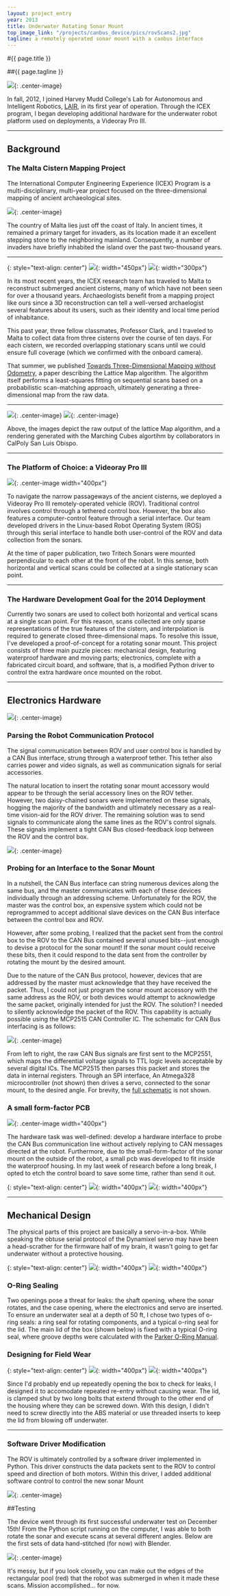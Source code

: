 ```yaml
---
layout: project_entry
year: 2013
title: Underwater Rotating Sonar Mount
top_image_link: "/projects/canbus_device/pics/rovScans2.jpg"
tagline: a remotely operated sonar mount with a canbus interface
---
```


#{{ page.title }}

##{{ page.tagline }}

![]({{page.top_image_link}}){: .center-image}

In fall, 2012, I joined Harvey Mudd College's Lab for Autonomous and Intelligent Robotics, [LAIR](http://newwww.hmc.edu/lair), in its first year of operation.
Through the ICEX program, I began developing additional hardware for the underwater robot platform used on deployments, a Videoray Pro III.

***

## Background

### The Malta Cistern Mapping Project

The International Computer Engineering Experience (ICEX) Program is a multi-disciplinary, multi-year project focused on the three-dimensional mapping of ancient archaeological sites.

![](/projects/canbus_device/pics/malta.jpg){: .center-image}

The country of Malta lies just off the coast of Italy.
In ancient times, it remained a primary target for invaders, as its location made it an excellent stepping stone to the neighboring mainland.
Consequently, a number of invaders have briefly inhabited the island over the past two-thousand years.

***

{: style="text-align: center"}
![](/projects/canbus_device/pics/leapFrogging.jpg){: width="450px"} ![](/projects/canbus_device/pics/rovScans2.jpg){: width="300px"}

In its most recent years, the ICEX research team has traveled to Malta to reconstruct submerged ancient cisterns, many of which have not been seen for over a thousand years.
Archaeologists benefit from a mapping project like ours since a 3D reconstruction can tell a well-versed archaelogist several features about its users, such as their identity and local time period of inhabitance.

This past year, three fellow classmates, Professor Clark, and I traveled to Malta to collect data from three cisterns over the course of ten days.
For each cistern, we recorded overlapping stationary scans until we could ensure full coverage (which we confirmed with the onboard camera).

That summer, we published [Towards Three-Dimensional Mapping without Odometry](http://www.hmc.edu/lair/publications/2013/dobke_UUST_2013.pdf), a paper describing the Lattice Map algorithm.
The algorithm itself performs a least-squares fitting on sequential scans based on a probabilistic scan-matching approach, ultimately generating a three-dimensional map from the raw data. 

***

![](/projects/canbus_device/pics/latticeMap.jpg){: .center-image}
![](/projects/canbus_device/pics/marchingCubes.jpg){: .center-image}

Above, the images depict the raw output of the lattice Map algorithm, and a rendering generated with the Marching Cubes algortihm by collaborators in CalPoly San Luis Obispo.

***

### The Platform of Choice: a Videoray Pro III

![](/projects/canbus_device/pics/robot.jpg){: .center-image width="400px"}

To navigate the narrow passageways of the ancient cisterns, we deployed a 
Videoray Pro III remotely-operated vehicle (ROV). Traditional control 
involves control through a tethered control box. 
However, the box also features a computer-control feature through a serial
interface.
Our team developed drivers in the Linux-based Robot Operating System (ROS) through this serial interface to handle both user-control of the ROV and data collection from the sonars.

At the time of paper publication, two Tritech Sonars were mounted perpendicular to each
other at the front of the robot.
In this sense, both horizontal and vertical scans could be collected at a single stationary scan point.

***

### The Hardware Development Goal for the 2014 Deployment

Currently two sonars are used to collect both horizontal and vertical scans
at a single scan point.  For this reason, scans collected are only sparse
representations of the true features of the cistern, and interpolation is 
required to generate closed three-dimensional maps.  To resolve this issue,
I've developed a proof-of-concept for a rotating sonar mount.
This project consists of three main puzzle pieces: mechanical design, featuring waterproof hardware and moving parts; electronics, complete with a fabricated circuit board, and software, that is, a modified Python driver to control the extra hardware once mounted on the robot.

***

## Electronics Hardware

![](/projects/canbus_device/pics/pcb_complete.png){: .center-image}

### Parsing the Robot Communication Protocol

The signal communication between ROV and user control box is handled by a 
CAN Bus interface, strung through a waterproof tether. This tether also carries 
power and video signals, as well as communication signals for serial accessories. 

The natural location to insert the rotating sonar mount accessory would 
appear to be through the serial accessory lines on the ROV tether.  
However, two daisy-chained sonars were implemented on these
signals, hogging the majority of the bandwidth and ultimately necessary as a real-time 
vision-aid for the ROV driver.  The remaining solution was to send
signals to communicate along the same lines as the ROV's control signals. These signals 
implement a tight CAN Bus closed-feedback loop between the ROV and the control box.  

![](/projects/canbus_device/pics/blockDiagram.svg){: .center-image}

### Probing for an Interface to the Sonar Mount

In a nutshell, the CAN Bus interface can string numerous devices along the same bus, and the master communicates with each of these devices individually through an addressing
scheme.
Unfortunately for the ROV, the master was the control box, an expensive system which could not be reprogrammed to accept additional slave devices on the CAN Bus interface between the control box and ROV.

However, after some probing, I realized that the packet sent from the control box to the
ROV to the CAN Bus contained several unused bits--just enough to devise a protocol for
the sonar mount!
If the sonar mount could receive these bits, then it could respond to the data sent from the controller by rotating the mount by the desired amount.

Due to the nature of the CAN Bus protocol, however, devices that are addressed by the master
must acknowledge that they have received the packet. Thus, I could not just  program the 
sonar mount accessory with the same address as the ROV, or both devices would attempt to 
acknowledge the same packet, originally intended for just the ROV.
The solution?
I needed to silently acknowledge the packet of the ROV. This capability is actually possible using the MCP2515 CAN Controller IC.
The schematic for CAN Bus interfacing is as follows:

![](/projects/canbus_device/pics/arduinoCAN_Mod_CAN_Interface.svg){: .center-image}

From left to right, the raw CAN Bus signals are first sent to the MCP2551, which maps the differential 
voltage signals to TTL logic levels acceptable by several digital ICs. The MCP2515 then parses this
packet and stores the data in internal registers. Through an SPI interface, An Atmega328 microcontroller
(not shown) then drives a servo, connected to the sonar mount, to the desired angle.
For brevity, 
the 
[full schematic](/projects/canbus_device/downloads/arduinoCAN_Mod.pdf) is not
shown.

### A small form-factor PCB

![](/projects/canbus_device/pics/arduinoCAN_Mod.jpg){: .center-image width="400px"}

The hardware task was well-defined: develop a hardware interface to 
probe the CAN Bus communication line without actively replying to 
CAN messages directed at the robot. 
Furthermore, due to the small-form-factor of the sonar mount on the outside of the robot, a small pcb was developed to fit inside the waterproof 
housing. In my last week of research before a long break, I opted to etch the control board to save some time, rather than send it out.

{: style="text-align: center"}
![](/projects/canbus_device/pics/pcbPrints.jpg){: width="400px"}
![](/projects/canbus_device/pics/vias.jpg){: width="400px"}

***

## Mechanical Design

The physical parts of this project are basically a servo-in-a-box.
While speaking the obtuse serial protocol of the Dynamixel servo may have been a head-scrather for the firmware half of my brain, it wasn't going to get far underwater without a protective housing.

{: style="text-align: center"}
![](/projects/canbus_device/pics/exploded_view.png){: width="400px"}
![](/projects/canbus_device/pics/collapsed_view.png){: width="400px"}

### O-Ring Sealing

Two openings pose a threat for leaks:
the shaft opening, where the sonar rotates, and the case opening,
where the electronics and servo are inserted.
To ensure an underwater seal at a depth of 50 ft, I chose two types of o-ring seals: a ring seal for rotating components, and a typical o-ring seal for the lid.
The main lid of the box (shown below) is fixed with a typical O-ring seal, where groove depths
were calculated with the [Parker O-Ring Manual](http://www.parker.com/literature/ORD%205700%20Parker_O-Ring_Handbook.pdf).

### Designing for Field Wear

{: style="text-align: center"}
![](/projects/canbus_device/pics/finalBox.jpg){: width="400px"}
![](/projects/canbus_device/pics/finalBoxDetail.jpg){: width="400px"}

Since I'd probably end up repeatedly opening the box to check for leaks, I designed it to accomodate repeated re-entry without causing wear.
The lid, is clamped shut by two long bolts that extend through to the other end of the housing where they can be screwed down.
With this design, I didn't need to screw directly into the ABS material or use threaded inserts to keep the lid from blowing off underwater.


***

### Software Driver Modification

The ROV is ultimately controlled by a software driver implemented in Python.
This driver constructs the data packets sent to the ROV to control speed and direction of both motors.
Within this driver, I added additional software control to control the new sonar Mount 

![](/projects/canbus_device/pics/blockDiagramFull.svg){: .center-image}

##Testing

The device went through its first successful underwater test on December 15th!
From the Python script running on the computer, I was able to both rotate the sonar and execute scans at several different angles.
Below are the first sets of data hand-stitched (for now) with Blender.

![](/projects/canbus_device/pics/four_planes_messy.jpg){: .center-image}

It's messy, but if you look closelly, you can make out the edges of the rectangular pool (red) that the robot was submerged in when it made these scans. Mission accomplished... for now.
